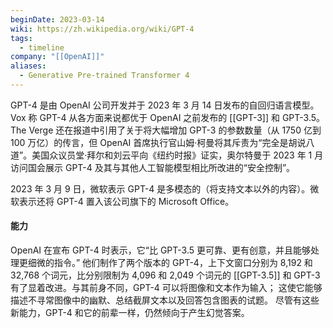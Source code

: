 ```yaml
---
beginDate: 2023-03-14
wiki: https://zh.wikipedia.org/wiki/GPT-4
tags:
  - timeline
company: "[[OpenAI]]"
aliases:
  - Generative Pre-trained Transformer 4
---
```

GPT-4 是由 OpenAI 公司开发并于 2023 年 3 月 14 日发布的自回归语言模型。Vox 称 GPT-4 从各方面来说都优于 OpenAI 之前发布的 [[GPT-3]] 和 GPT-3.5。The Verge 还在报道中引用了关于将大幅增加 GPT-3 的参数数量（从 1750 亿到 100 万亿）的传言，但 OpenAI 首席执行官山姆·柯曼将其斥责为“完全是胡说八道”。美国众议员堂·拜尔和刘云平向《纽约时报》证实，奥尔特曼于 2023 年 1 月访问国会展示 GPT-4 及其与其他人工智能模型相比所改进的“安全控制”。

2023 年 3 月 9 日，微软表示 GPT-4 是多模态的（将支持文本以外的内容）。微软表示还将 GPT-4 置入该公司旗下的 Microsoft Office。

#### 能力
OpenAI 在宣布 GPT-4 时表示，它“比 GPT-3.5 更可靠、更有创意，并且能够处理更细微的指令。” 他们制作了两个版本的 GPT-4，上下文窗口分别为 8,192 和 32,768 个词元，比分别限制为 4,096 和 2,049 个词元的 [[GPT-3.5]] 和 GPT-3 有了显着改进。与其前身不同，GPT-4 可以将图像和文本作为输入； 这使它能够描述不寻常图像中的幽默、总结截屏文本以及回答包含图表的试题。 尽管有这些新能力，GPT-4 和它的前辈一样，仍然倾向于产生幻觉答案。